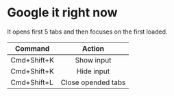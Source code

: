 # Google it right now

It opens first 5 tabs and then focuses on the first loaded.

| Command     | Action |
| -           |:-:|
| Cmd+Shift+K | Show input |
| Cmd+Shift+K | Hide input |
| Cmd+Shift+L | Close opended tabs |
